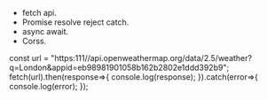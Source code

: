  - fetch api.
 - Promise resolve reject catch.
 - async await.
 - Corss.




const url = "https:111//api.openweathermap.org/data/2.5/weather?q=London&appid=eb98981901058b162b2802e1ddd392b9";
fetch(url).then(response=>{
    console.log(response);
}).catch(error=>{
    console.log(error);
});